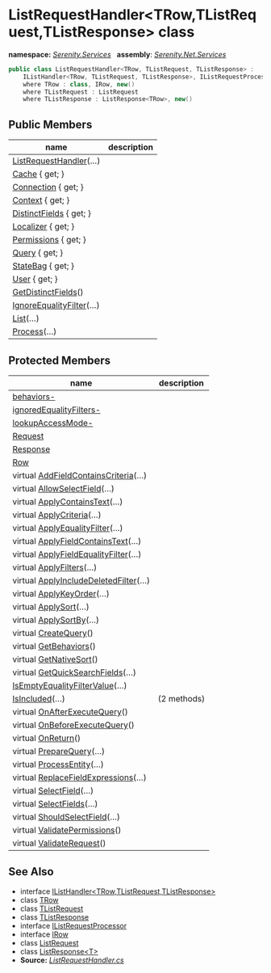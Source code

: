 # ListRequestHandler&lt;TRow,TListRequest,TListResponse&gt; class
**namespace:** *[Serenity.Services](../README.md#serenity.services-namespace)*   **assembly**: *[Serenity.Net.Services](../README.md)*

```csharp
public class ListRequestHandler<TRow, TListRequest, TListResponse> : 
    IListHandler<TRow, TListRequest, TListResponse>, IListRequestProcessor
    where TRow : class, IRow, new()
    where TListRequest : ListRequest
    where TListResponse : ListResponse<TRow>, new()
```

## Public Members

| name | description |
| --- | --- |
| [ListRequestHandler](ListRequestHandler-3/ListRequestHandler.md)(…) |  |
| [Cache](ListRequestHandler-3/Cache.md) { get; } |  |
| [Connection](ListRequestHandler-3/Connection.md) { get; } |  |
| [Context](ListRequestHandler-3/Context.md) { get; } |  |
| [DistinctFields](ListRequestHandler-3/DistinctFields.md) { get; } |  |
| [Localizer](ListRequestHandler-3/Localizer.md) { get; } |  |
| [Permissions](ListRequestHandler-3/Permissions.md) { get; } |  |
| [Query](ListRequestHandler-3/Query.md) { get; } |  |
| [StateBag](ListRequestHandler-3/StateBag.md) { get; } |  |
| [User](ListRequestHandler-3/User.md) { get; } |  |
| [GetDistinctFields](ListRequestHandler-3/GetDistinctFields.md)() |  |
| [IgnoreEqualityFilter](ListRequestHandler-3/IgnoreEqualityFilter.md)(…) |  |
| [List](ListRequestHandler-3/List.md)(…) |  |
| [Process](ListRequestHandler-3/Process.md)(…) |  |

## Protected Members

| name | description |
| --- | --- |
| [behaviors-](ListRequestHandler-3/behaviors-.md) |  |
| [ignoredEqualityFilters-](ListRequestHandler-3/ignoredEqualityFilters-.md) |  |
| [lookupAccessMode-](ListRequestHandler-3/lookupAccessMode-.md) |  |
| [Request](ListRequestHandler-3/Request.md) |  |
| [Response](ListRequestHandler-3/Response.md) |  |
| [Row](ListRequestHandler-3/Row.md) |  |
| virtual [AddFieldContainsCriteria](ListRequestHandler-3/AddFieldContainsCriteria.md)(…) |  |
| virtual [AllowSelectField](ListRequestHandler-3/AllowSelectField.md)(…) |  |
| virtual [ApplyContainsText](ListRequestHandler-3/ApplyContainsText.md)(…) |  |
| virtual [ApplyCriteria](ListRequestHandler-3/ApplyCriteria.md)(…) |  |
| virtual [ApplyEqualityFilter](ListRequestHandler-3/ApplyEqualityFilter.md)(…) |  |
| virtual [ApplyFieldContainsText](ListRequestHandler-3/ApplyFieldContainsText.md)(…) |  |
| virtual [ApplyFieldEqualityFilter](ListRequestHandler-3/ApplyFieldEqualityFilter.md)(…) |  |
| virtual [ApplyFilters](ListRequestHandler-3/ApplyFilters.md)(…) |  |
| virtual [ApplyIncludeDeletedFilter](ListRequestHandler-3/ApplyIncludeDeletedFilter.md)(…) |  |
| virtual [ApplyKeyOrder](ListRequestHandler-3/ApplyKeyOrder.md)(…) |  |
| virtual [ApplySort](ListRequestHandler-3/ApplySort.md)(…) |  |
| virtual [ApplySortBy](ListRequestHandler-3/ApplySortBy.md)(…) |  |
| virtual [CreateQuery](ListRequestHandler-3/CreateQuery.md)() |  |
| virtual [GetBehaviors](ListRequestHandler-3/GetBehaviors.md)() |  |
| virtual [GetNativeSort](ListRequestHandler-3/GetNativeSort.md)() |  |
| virtual [GetQuickSearchFields](ListRequestHandler-3/GetQuickSearchFields.md)(…) |  |
| [IsEmptyEqualityFilterValue](ListRequestHandler-3/IsEmptyEqualityFilterValue.md)(…) |  |
| [IsIncluded](ListRequestHandler-3/IsIncluded.md)(…) |  (2 methods) |
| virtual [OnAfterExecuteQuery](ListRequestHandler-3/OnAfterExecuteQuery.md)() |  |
| virtual [OnBeforeExecuteQuery](ListRequestHandler-3/OnBeforeExecuteQuery.md)() |  |
| virtual [OnReturn](ListRequestHandler-3/OnReturn.md)() |  |
| virtual [PrepareQuery](ListRequestHandler-3/PrepareQuery.md)(…) |  |
| virtual [ProcessEntity](ListRequestHandler-3/ProcessEntity.md)(…) |  |
| virtual [ReplaceFieldExpressions](ListRequestHandler-3/ReplaceFieldExpressions.md)(…) |  |
| virtual [SelectField](ListRequestHandler-3/SelectField.md)(…) |  |
| virtual [SelectFields](ListRequestHandler-3/SelectFields.md)(…) |  |
| virtual [ShouldSelectField](ListRequestHandler-3/ShouldSelectField.md)(…) |  |
| virtual [ValidatePermissions](ListRequestHandler-3/ValidatePermissions.md)() |  |
| virtual [ValidateRequest](ListRequestHandler-3/ValidateRequest.md)() |  |

## See Also

* interface [IListHandler&lt;TRow,TListRequest,TListResponse&gt;](IListHandler-3.md)
* class [TRow](../Serenity.Net.Services/ListRequestHandler-3.TRow.md)
* class [TListRequest](../Serenity.Net.Services/ListRequestHandler-3.TListRequest.md)
* class [TListResponse](../Serenity.Net.Services/ListRequestHandler-3.TListResponse.md)
* interface [IListRequestProcessor](IListRequestProcessor.md)
* interface [IRow](../Serenity.Net.Entity/../Serenity.Data/IRow.md)
* class [ListRequest](ListRequest.md)
* class [ListResponse&lt;T&gt;](ListResponse-1.md)
* **Source:** *[ListRequestHandler.cs](https://github.com/serenity-is/Serenity/blob/master/src/Serenity.Net.Services/RequestHandlers/List/ListRequestHandler.cs)*